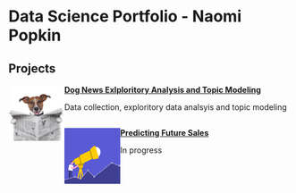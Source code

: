 # Data Science Portfolio - Naomi Popkin

## Projects

<img align="left" width="100" height="100" src="https://github.com/NPopkin/Portfolio/blob/main/Pictures/dog_news_img.jpg"> **[Dog News Exlploritory Analysis and Topic Modeling](https://github.com/NPopkin/DogNews)**

Data collection, exploritory data analsyis and topic modeling
##

<img align="left" width="100" height="100" src="https://github.com/NPopkin/Portfolio/blob/main/Pictures/sales-prediciton2.png"> **[Predicting Future Sales](https://github.com/NPopkin/DogNews)**

In progress


